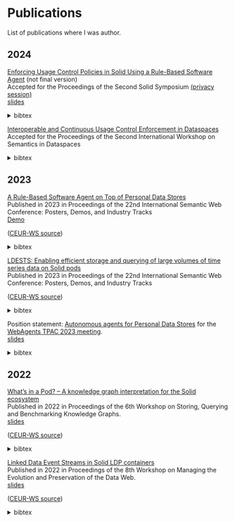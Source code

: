 # Publications

List of publications where I was author.

## 2024

[Enforcing Usage Control Policies in Solid Using a Rule-Based Software Agent](https://pod.woutslabbinck.com/WIP/24-03-26_SoSy2024___Solid_Agent_for_UCP.pdf) (not final version) <br>
Accepted for the Proceedings of the Second Solid Symposium [(privacy session)](https://solidweb.me/besteves4/sosy24-privacy/privacy-session.html)<br>
[slides](https://docs.google.com/presentation/d/1oT2EXt5vs1K9tiAe6wei2vG_TradiPBfUEoWf9dMlYk/)

<details>
<summary>bibtex</summary>
  
```bibtex
@inproceedings{slabbinck_sosy_2024,
  author    = {Slabbinck, Wout and Rojas Mel\'endez, Juli\'an Andr\'es and Verborgh, Ruben},
  title     = {Enforcing Usage Control Policies in Solid Using a Rule-Based Software Agent},
  booktitle = {Proceedings of the Second Solid Symposium},
  year      = 2024,
  month     = may
}
```
</details>

[Interoperable and Continuous Usage Control Enforcement in Dataspaces](https://raw.githubusercontent.com/woutslabbinck/papers/main/2024/Interoperable_and_Continuous_Usage_Control_Enforcement_in_Dataspaces.pdf)<br>
Accepted for the Proceedings of the Second International Workshop on Semantics in Dataspaces <br>

<details>
<summary>bibtex</summary>
  
```bibtex
@inproceedings{akaichi_sds_2024,
  author    = {Akaichi, Inès and Slabbinck, Wout and Rojas Mel\'endez, Juli\'an Andr\'es and Van Gheluwe, Casper and Bozzi, Gabriele and Colpaert, Pieter and Verborgh, Ruben and Kirrane, Sabrina},
  title     = {Interoperable and Continuous Usage Control Enforcement in Dataspaces},
  booktitle = {Proceedings of the Second International Workshop on Semantics in Dataspaces},
  year      = 2024,
  month     = may
}
```
</details>

## 2023

[A Rule-Based Software Agent on Top of Personal Data Stores](https://raw.githubusercontent.com/woutslabbinck/papers/main/2023/Rule-based_software_agent_PDS.pdf)<br>
Published in 2023 in Proceedings of the 22nd International Semantic Web Conference: Posters, Demos, and Industry Tracks <br>
[Demo](https://github.com/SolidLabResearch/Solid-Agent/tree/main/documentation/iot)

([CEUR-WS source](https://ceur-ws.org/Vol-3632/ISWC2023_paper_406.pdf))

<details>
<summary>bibtex</summary>

```
@inproceedings{slabbinck_iswc_poster_2023,
  author    = {Slabbinck, Wout and Dedecker, Ruben and Rojas Mel\'endez, Juli\'an Andr\'es and Verborgh, Ruben},
  title     = {A Rule-Based Software Agent on Top of Personal Data Stores},
  booktitle = {Proceedings of the 22nd International Semantic Web Conference: Posters, Demos, and Industry Tracks},
  year      = 2023,
  month     = nov
}
```
</details>


[LDESTS: Enabling efficient storage and querying of large volumes of time series data on Solid pods](https://raw.githubusercontent.com/woutslabbinck/papers/main/2023/LDESTS.pdf)
<br>
Published in 2023 in Proceedings of the 22nd International Semantic Web Conference: Posters, Demos, and Industry Tracks <br>

([CEUR-WS source](https://ceur-ws.org/Vol-3632/ISWC2023_paper_425.pdf))

<details>
<summary>bibtex</summary>

```
@inproceedings{01HFRR194TM7B2N4D5RNJ8R8MJ,
  author       = {{Windels, Tom and Slabbinck, Wout and Bonte, Pieter and Verstichel, Stijn and Colpaert, Pieter and Van Hoecke, Sofie and Ongenae, Femke}},
  isbn         = {{978-3-031-47242-8}},
  language     = {{und}},
  location     = {{Athens, Greece}},
  pages        = {{5}},
  booktitle    = {Proceedings of the 22nd International Semantic Web Conference: Posters, Demos, and Industry Tracks},
  title        = {{'LDESTS: Enabling efficient storage and querying of large volumes of time series data on Solid pods}},
  year         = {{2023}},
}
```
</details>

Position statement: [Autonomous agents for Personal Data Stores](https://raw.githubusercontent.com/woutslabbinck/papers/main/2023/Position-Statement-Wout-Slabbinck.pdf) for the [WebAgents TPAC 2023 meeting](https://github.com/w3c-cg/webagents/blob/aaf1cadbaaf0869e19d5a3708f976c2fd2c76897/Meetings/2023-09-11-TPAC/README.md). <br>
[slides](https://woutslabbinck.github.io/TPAC2023/slides/Position-statement-Wout-Slabbinck.html)

<details>
<summary>bibtex</summary>

```
@inproceedings{slabbinck_tpac_2023,
  author    = {Wout Slabbinck},
  title     = {Autonomous agents for Personal Data Stores},
  booktitle = {WebAgents at Technical Plenary and Advisory Committee (TPAC)},
  year      = {2023},
  month     = sep,
  url       = {https://raw.githubusercontent.com/w3c-cg/webagents/aaf1cadbaaf0869e19d5a3708f976c2fd2c76897/Meetings/2023-09-11-TPAC/Statements/Position-Statement-Wout-Slabbinck.pdf}
}
```
</details>

## 2022

[What’s in a Pod? – A knowledge graph interpretation for the Solid ecosystem](https://solidlabresearch.github.io/WhatsInAPod/)<br>
Published in 2022 in Proceedings of the 6th Workshop on Storing, Querying and Benchmarking Knowledge Graphs. <br>
[slides](https://pod.rubendedecker.be/scholar/presentations/QuWeDa2022/#)

([CEUR-WS source](https://ceur-ws.org/Vol-3279/paper6.pdf))

<details>
<summary>bibtex</summary>

```
@inproceedings{dedecker_quweda_2022,
  author    = {Dedecker, Ruben and Slabbinck, Wout and Wright, Jesse and Hochstenbach, Patrick and Colpaert, Pieter and Verborgh, Ruben},
  title     = {What's in a Pod?~-- A knowledge graph interpretation for the {Solid} ecosystem},
  booktitle = {Proceedings of the 6th Workshop on Storing, Querying and Benchmarking Knowledge Graphs},
  editor    = {Saleem, Muhammad and Ngonga Ngomo, Axel-Cyrille},
  year      = 2022,
  month     = oct,
  series    = {CEUR Workshop Proceedings},
  volume    = 3279,
  issn      = {1613-0073},
  pages     = {81--96},
  url       = {https://solidlabresearch.github.io/WhatsInAPod/}
}
```
</details>

[Linked Data Event Streams in Solid LDP containers](https://raw.githubusercontent.com/woutslabbinck/papers/main/2022/Linked_Data_Event_Streams_in_Solid_containers.pdf) <br>
Published in 2022 in Proceedings of the 8th Workshop on Managing the Evolution and Preservation of the Data Web. <br>
[slides](https://docs.google.com/presentation/d/1Ut07fAWJ7Xa1zEts1t4S6r_Gn3brMMjCvqO2xDJ12sE/edit?usp=sharing)
 
([CEUR-WS source](https://ceur-ws.org/Vol-3339/paper4.pdf))

 <details>
<summary>bibtex</summary>

```
@inproceedings{slabbinck_mepdaw_2022,
  author    = {Slabbinck, Wout and Dedecker, Ruben and Vasireddy, Sindhu and Verborgh, Ruben and Colpaert, Pieter},
  title     = {Linked Data Event Streams in Solid LDP containers},
  booktitle = {Proceedings of the 8th Workshop on Managing the Evolution and Preservation of the Data Web},
  editor    = {Graux, Damien and Orlandi, Fabrizio and Niazmand, Emetis and Ydler, Gabriela and Vidal, Maria-Esther},
  year      = 2022,
  month     = oct,
  series    = {CEUR Workshop Proceedings},
  volume    = 3339,
  issn      = {1613-0073},
  pages     = {28--35},
  url       = {https://ceur-ws.org/Vol-3339/paper4.pdf}
}
```
</details>

